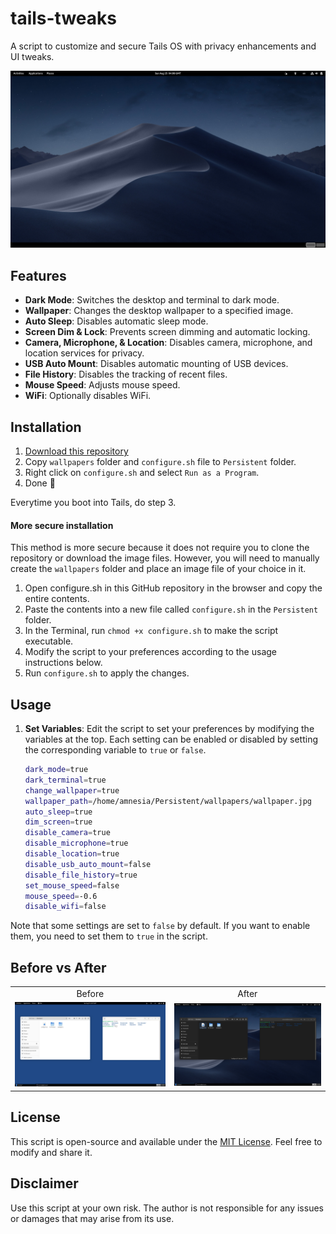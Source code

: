 # tails-tweaks

A script to customize and secure Tails OS with privacy enhancements and UI tweaks.

![](https://raw.githubusercontent.com/Tetrax-10/tails-tweaks/main/assets/showcase.jpg)

## Features

- **Dark Mode**: Switches the desktop and terminal to dark mode.
- **Wallpaper**: Changes the desktop wallpaper to a specified image.
- **Auto Sleep**: Disables automatic sleep mode.
- **Screen Dim & Lock**: Prevents screen dimming and automatic locking.
- **Camera, Microphone, & Location**: Disables camera, microphone, and location services for privacy.
- **USB Auto Mount**: Disables automatic mounting of USB devices.
- **File History**: Disables the tracking of recent files.
- **Mouse Speed**: Adjusts mouse speed.
- **WiFi**: Optionally disables WiFi.

## Installation

1. [Download this repository](https://github.com/Tetrax-10/tails-tweaks/archive/refs/heads/main.zip)
2. Copy `wallpapers` folder and `configure.sh` file to `Persistent` folder.
3. Right click on `configure.sh` and select `Run as a Program`.
4. Done 🎉

Everytime you boot into Tails, do step 3.

#### More secure installation

This method is more secure because it does not require you to clone the repository or download the image files. 
However, you will need to manually create the `wallpapers` folder and place an image file of your choice in it.

1. Open configure.sh in this GitHub repository in the browser and copy the entire contents.
2. Paste the contents into a new file called `configure.sh` in the `Persistent` folder.
3. In the Terminal, run `chmod +x configure.sh` to make the script executable.
4. Modify the script to your preferences according to the usage instructions below.
5. Run `configure.sh` to apply the changes.

## Usage

1. **Set Variables**: Edit the script to set your preferences by modifying the variables at the top. Each setting can be enabled or disabled by setting the corresponding variable to `true` or `false`.

   ```bash
   dark_mode=true
   dark_terminal=true
   change_wallpaper=true
   wallpaper_path=/home/amnesia/Persistent/wallpapers/wallpaper.jpg
   auto_sleep=true
   dim_screen=true
   disable_camera=true
   disable_microphone=true
   disable_location=true
   disable_usb_auto_mount=false
   disable_file_history=true
   set_mouse_speed=false
   mouse_speed=-0.6
   disable_wifi=false
   ```

Note that some settings are set to `false` by default. If you want to enable them, you need to set them to `true` in the script.

## Before vs After

<table>
  <tr align="center">
    <td>Before</td>
    <td>After</td>
  </tr>
  <tr align="center">
    <td>
      <img alt="Before" src="https://raw.githubusercontent.com/Tetrax-10/tails-tweaks/main/assets/before.jpg" style="width: 400px;">
    </td>
    <td>
      <img alt="After" src="https://raw.githubusercontent.com/Tetrax-10/tails-tweaks/main/assets/after.jpg" style="width: 400px;">
    </td>
  </tr>
</table>

## License

This script is open-source and available under the [MIT License](LICENSE). Feel free to modify and share it.

## Disclaimer

Use this script at your own risk. The author is not responsible for any issues or damages that may arise from its use.